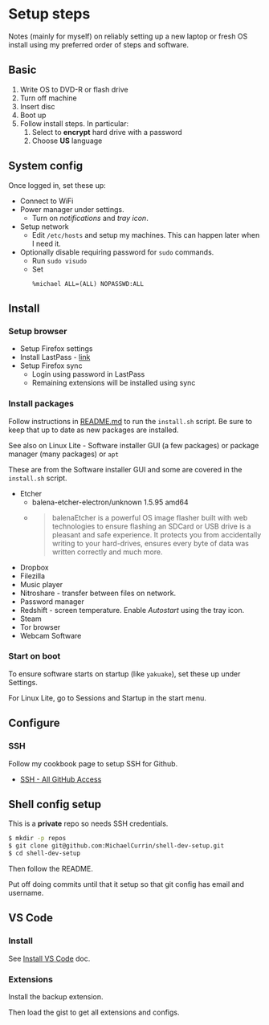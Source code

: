 # Setup steps

Notes (mainly for myself) on reliably setting up a new laptop or fresh OS install using my preferred order of steps and software.


## Basic

1. Write OS to DVD-R or flash drive
1. Turn off machine
1. Insert disc
1. Boot up
1. Follow install steps. In particular:
	1. Select to **encrypt** hard drive with a password
	1. Choose **US** language


## System config

Once logged in, set these up:

- Connect to WiFi
- Power manager under settings. 
	- Turn on _notifications_ and _tray icon_.
- Setup network
	- Edit `/etc/hosts` and setup my machines. This can happen later when I need it.
- Optionally disable requiring password for `sudo` commands.
	- Run `sudo visudo` 
	- Set
		```
		%michael ALL=(ALL) NOPASSWD:ALL
		```


## Install

### Setup browser

- Setup Firefox settings
- Install LastPass - [link](https://addons.mozilla.org/en-US/firefox/addon/lastpass-password-manager/)
- Setup Firefox sync
	- Login using password in LastPass
	- Remaining extensions will be installed using sync

### Install packages

Follow instructions in [README.md](https:/github.com/michaelcurrin/os-genesis#readme) to run the `install.sh` script. Be sure to keep that up to date as new packages are installed.

See also on Linux Lite - Software installer GUI (a few packages) or package manager (many packages) or `apt`

These are from the Software installer GUI and some are covered in the `install.sh` script.

- Etcher
	- balena-etcher-electron/unknown 1.5.95 amd64
	- > balenaEtcher is a powerful OS image flasher built with web technologies to ensure flashing an SDCard or USB drive is a pleasant and safe experience. It protects you from accidentally writing to your hard-drives, ensures every byte of data was written correctly and much more.
- Dropbox
- Filezilla
- Music player
- Nitroshare - transfer between files on network.
- Password manager
- Redshift - screen temperature. Enable _Autostart_ using the tray icon.
- Steam
- Tor browser
- Webcam Software


### Start on boot

To ensure software starts on startup (like `yakuake`), set these up under Settings. 

For Linux Lite, go to Sessions and Startup in the start menu.


## Configure

### SSH

Follow my cookbook page to setup SSH for Github.

- [SSH - All GitHub Access](https://github.com/MichaelCurrin/code-cookbook/blob/master/recipes/shell/ssh/all-github-access.md)


## Shell config setup

This is a **private** repo so needs SSH credentials.

```sh
$ mkdir -p repos
$ git clone git@github.com:MichaelCurrin/shell-dev-setup.git
$ cd shell-dev-setup
```

Then follow the README.

Put off doing commits until that it setup so that git config has email and username.


## VS Code

### Install

See [Install VS Code](install-vs-code.md) doc.

### Extensions

Install the backup extension.

Then load the gist to get all extensions and configs.
